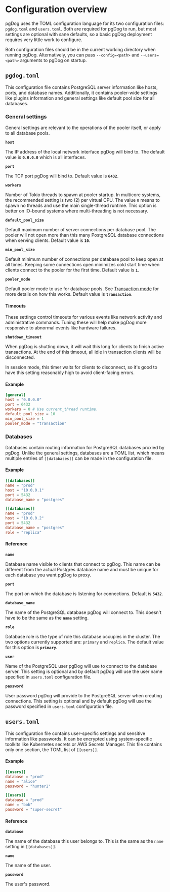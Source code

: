# Configuration overview

pgDog uses the TOML configuration language for its two configuration files: `pgdog.toml` and `users.toml`. Both are required for pgDog to run, but most settings are optional with sane defaults, so a basic pgDog deployment requires very little work to configure.

Both configuration files should be in the current working directory when running pgDog. Alternatively, you can pass
`--config=<path>` and `--users=<path>` arguments to pgDog on startup.


## `pgdog.toml`

This configuration file contains PostgreSQL server information like hosts, ports, and database names. Additionally,
it contains pooler-wide settings like plugins information and general settings like default pool size for all databases.


### General settings

General settings are relevant to the operations of the pooler itself, or apply to all database pools.

**`host`**

The IP address of the local network interface pgDog will bind to. The default value is **`0.0.0.0`** which is all
interfaces.

**`port`**

The TCP port pgDog will bind to. Default value is **`6432`**.

**`workers`**

Number of Tokio threads to spawn at pooler startup. In multicore systems, the recommended setting is two (2) per
virtual CPU. The value `0` means to spawn no threads and use the main single-thread runtime. This option is better on IO-bound systems where multi-threading is not necessary.

**`default_pool_size`**

Default maximum number of server connections per database pool. The pooler will not open more than this many PostgreSQL database connections when serving clients. Default value is **`10`**.

**`min_pool_size`**

Default minimum number of connections per database pool to keep open at all times. Keeping some connections
open minimizes cold start time when clients connect to the pooler for the first time. Default value is **`1`**.

**`pooler_mode`**

Default pooler mode to use for database pools. See [Transaction mode](../features/transaction-mode.md) for more details on how this works. Default value is **`transaction`**.

#### Timeouts

These settings control timeouts for various events like network activity and administrative commands. Tuning these will help make pgDog more responsive to abnormal events like hardware
failures.

**`shutdown_timeout`**

When pgDog is shutting down, it will wait this long for clients to finish active transactions. At the end of this timeout, all idle in transaction clients will be disconnected.

In session mode, this timer waits for clients to disconnect, so it's good to have this setting reasonably high to avoid client-facing errors.

#### Example

```toml
[general]
host = "0.0.0.0"
port = 6432
workers = 0 # Use current_thread runtime.
default_pool_size = 10
min_pool_size = 1
pooler_mode = "transaction"
```

### Databases

Databases contain routing information for PostgreSQL databases proxied by pgDog. Unlike the general settings, databases are a TOML list, which means multiple entries of `[[databases]]` can be made in the configuration file.

#### Example

```toml
[[databases]]
name = "prod"
host = "10.0.0.1"
port = 5432
database_name = "postgres"

[[databases]]
name = "prod"
host = "10.0.0.2"
port = 5432
database_name = "postgres"
role = "replica"
```

#### Reference

**`name`**

Database name visible to clients that connect to pgDog. This name can be different from the actual Postgres database
name and must be unique for each database you want pgDog to proxy.


**`port`**

The port on which the database is listening for connections. Default is **`5432`**.

**`database_name`**

The name of the PostgreSQL database pgDog will connect to. This doesn't have to be the same as the **`name`** setting.

**`role`**

Database role is the type of role this database occupies in the cluster. The two options currently supported are: `primary` and `replica`. The default value for this option is **`primary`**.

**`user`**

Name of the PostgreSQL user pgDog will use to connect to the database server. This setting is optional and by default pgDog will use the user name specified in `users.toml` configuration file.

**`password`**

User password pgDog will provide to the PostgreSQL server when creating connections. This setting is optional and by default pgDog will use the password specified in `users.toml` configuration file.

## `users.toml`

This configuration file contains user-specific settings and sensitive information like passwords. It can be encrypted using system-specific toolkits like Kubernetes secrets or AWS Secrets Manager. This file contains only one section, the TOML list of `[[users]]`.

#### Example

```toml
[[users]]
database = "prod"
name = "alice"
password = "hunter2"

[[users]]
database = "prod"
name = "bob"
password = "super-secret"
```

#### Reference

**`database`**

The name of the database this user belongs to. This is the same as the `name` setting in `[[databases]]`.

**`name`**

The name of the user.


**`password`**

The user's password.

